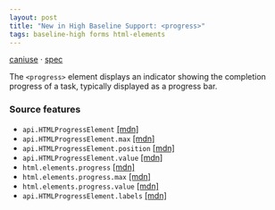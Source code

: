 ```yaml
---
layout: post
title: "New in High Baseline Support: <progress>"
tags: baseline-high forms html-elements
---
```


[caniuse](https://caniuse.com/?search=progress) · [spec](https://html.spec.whatwg.org/multipage/form-elements.html#the-progress-element)

The `<progress>` element displays an indicator showing the completion progress of a task, typically displayed as a progress bar.

### Source features

- ``api.HTMLProgressElement`` [[mdn]](https://developer.mozilla.org/en-US/search?q=api.HTMLProgressElement)
- ``api.HTMLProgressElement.max`` [[mdn]](https://developer.mozilla.org/en-US/search?q=api.HTMLProgressElement.max)
- ``api.HTMLProgressElement.position`` [[mdn]](https://developer.mozilla.org/en-US/search?q=api.HTMLProgressElement.position)
- ``api.HTMLProgressElement.value`` [[mdn]](https://developer.mozilla.org/en-US/search?q=api.HTMLProgressElement.value)
- ``html.elements.progress`` [[mdn]](https://developer.mozilla.org/en-US/search?q=html.elements.progress)
- ``html.elements.progress.max`` [[mdn]](https://developer.mozilla.org/en-US/search?q=html.elements.progress.max)
- ``html.elements.progress.value`` [[mdn]](https://developer.mozilla.org/en-US/search?q=html.elements.progress.value)
- ``api.HTMLProgressElement.labels`` [[mdn]](https://developer.mozilla.org/en-US/search?q=api.HTMLProgressElement.labels)
